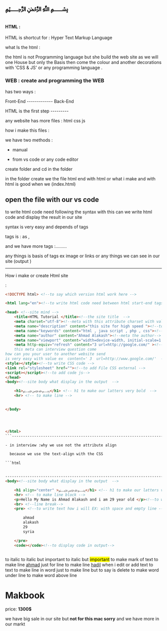 #																								﷽

#### HTML :


HTML is shortcut  for : Hyper Text Markup Language   

what Is the html :

the html is not Programming  language  but she build  the  web site  as we will one House  but only the Basis then come the colour and another decorations  with 'CSS & JS' or any programming language .

### WEB : create and programming  the WEB 

has two ways  :

Front-End  ------------- Back-End

HTML is the first step ---------

any website has more files : html css js 

how i make this files : 

we have two methods : 

- manual 

-  from vs code or any code editor 

  create folder and cd in the folder 

  in the folder create we the file html end with html or what i make  and with html is good when we (index.html)

  open the file with our vs code 
  --------------------------------------------------
  
  
  to write html code need following  the syntax with this can we write html code and display the result in our site 

syntax is very easy and  depends of tags 

tags is : as <title></title> ,<p></p> and we have more tags :......... 

any things is basis of tags ex image or links or any things we can see in our site (output )

-----------


How i make or create Html site

 :

```html
<!DOCTYPE html> <!--to say which version html work here -->

<html lang="en"><!--to write html code need between html start-end tags -->

<head> <!--site mind -->
    <title>HTML Tutorial </title><!--the site title  -->
    <meta charset="utf-8"><!--meta with this attribute charset with value utf-8  support all language   -->
    <meta name="description" content="this site for high speed "><!--to add info or description for browser in the site-->
    <meta name="keywords" content="html , java script , php , css"><!--to add keywords for search -->
    <meta name="author" content="Ahmad Alakash"><!--meta the author-->
    <meta name="viewport" content="width=device-width, initial-scale=1.0"><!--for the responsive with computer or phone or any device -->
    <meta http-equiv="refresh" content="3 url=http://google.com/" ><!--to refresh our site automatic
    this meta can interview question come 
how can you your user to another website send 
is very easy with value ex  content=' 3  url=http://www.google.com/'  -->
<style></style><!--to write CSS code -->
<link rel="stylesheet" href=""><!--to add File CSS external -->
<script></script><!--to add code js-->
</head>
<body><!--site body what display in the output  -->

    <h1>﷽</h1> <!-- h1 to make our latters very bold  -->
    <hr> <!-- to make line -->

    
</body>




</html>
```--------------------------------------------------------------------------------------------------

- in interview :why we use not the attribute align  	

  because we use the text-align with the CSS 

```html


---------------------------------------------------------------------------------
<body><!--site body what display in the output  -->

    <h1 align="center" >﷽</h1> <!-- h1 to make our latters very bold block -->
    <hr> <!-- to make line block -->
    <p>Hello My Name is Ahmad Alakash and i am 29 year old </p><!--to write text block -->
    <br> <!--line break-->
    <pre> <!--to write text how i will EX: with space and empty line -->

        ahmad 
        alakash 
        29 
        syria

    </pre>
    <code></code><!--to display code in output-->



```








<!-- html text formatting
that's main that we can this elements in the block element-->

<smal></smal> <!--inline to write small word or text  -->
<b></b><!-- inline just to bold -->
<strong></strong><!-- inline for important text or word most user see ex -->
<i></i> to italic
<em></em> to italic but important 
to italic but <mark>important</mark>  to make mark of text 
to make line <u>ahmad</u> just for line 
to make line <ins>hadil</ins> when i edit or add text to text 
<s></s>to make line in word just 
<del></del> to make line but to say is delete
<sub></sub> to make word under line 
<sup></sup> to make word above line 





<h1> Makbook</h1>
<p> price: <b>1300$</b></p>
<p> we have big sale in our site but<strong> not for this mac sorry</strong> and we have more in our markt</p>


   



  




